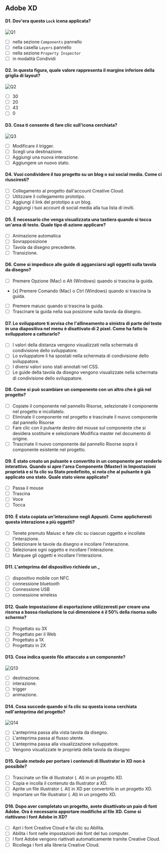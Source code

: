 ## Adobe XD

#### D1. Dov'era questo `Lock` icona applicata?

![Q1](images/001.jpg)

- [ ] nella sezione `Components` pannello
- [ ] nella casella `Layers` pannello
- [ ] nella sezione `Property Inspector`
- [ ] in modalità Condividi

#### D2. In questa figura, quale valore rappresenta il margine inferiore della griglia di layout?

![Q2](images/002.jpg)

- [ ] 30
- [ ] 20
- [ ] 43
- [ ] 0

#### D3. Cosa ti consente di fare clic sull'icona cerchiata?

![Q3](images/003.jpg)

- [ ] Modificare il trigger.
- [ ] Scegli una destinazione.
- [ ] Aggiungi una nuova interazione.
- [ ] Aggiungere un nuovo stato.

#### D4. Vuoi condividere il tuo progetto su un blog o sui social media. Come ci riusciresti?

- [ ] Collegamento al progetto dall'account Creative Cloud.
- [ ] Utilizzare il collegamento prototipo.
- [ ] Aggiungi il link del prototipo a un blog.
- [ ] Aggiungi i tuoi account di social media alla tua lista di inviti.

#### D5. È necessario che venga visualizzata una tastiera quando si tocca un'area di testo. Quale tipo di azione applicare?

- [ ] Animazione automatica
- [ ] Sovrapposizione
- [ ] Tavola da disegno precedente.
- [ ] Transizione.

#### D6. Come si impedisce alle guide di agganciarsi agli oggetti sulla tavola da disegno?

- [ ] Premere Opzione (Mac) o Alt (Windows) quando si trascina la guida.
- [х] Premere Comando (Mac) o Ctrl (Windows) quando si trascina la guida.
- [ ] Premere maiusc quando si trascina la guida.
- [ ] Trascinare la guida nella sua posizione sulla tavola da disegno.

#### D7. Lo sviluppatore ti avvisa che l'allineamento a sinistra di parte del testo in una diapositiva nel menu è disattivato di 2 pixel. Come ha fatto lo sviluppatore a catturarlo?

- [ ] I valori della distanza vengono visualizzati nella schermata di condivisione dello sviluppatore.
- [ ] Lo sviluppatore li ha spostati nella schermata di condivisione dello sviluppatore.
- [ ] I diversi valori sono stati annotati nel CSS.
- [ ] Le guide della tavola da disegno vengono visualizzate nella schermata di condivisione dello sviluppatore.

#### D8. Come si può scambiare un componente con un altro che è già nel progetto?

- [ ] Copiate il componente nel pannello Risorse, selezionate il componente nel progetto e incollatelo.
- [ ] Eliminate il componente nel progetto e trascinate il nuovo componente dal pannello Risorse
- [ ] Fare clic con il pulsante destro del mouse sul componente che si desidera sostituire e selezionare Modifica master nel documento di origine.
- [ ] Trascinate il nuovo componente dal pannello Risorse sopra il componente esistente nel progetto.

#### D9. È stato creato un pulsante e convertito in un componente per renderlo interattivo. Quando si apre l'area Componente (Master) in Impostazioni proprietà e si fa clic su Stato predefinito, si nota che al pulsante è già applicato uno stato. Quale stato viene applicato?

- [ ] Passa il mouse
- [ ] Trascina
- [ ] Voce
- [ ] Tocca

#### D10. È stata copiata un'interazione negli Appunti. Come applicheresti questa interazione a più oggetti?

- [ ] Tenete premuto Maiusc e fate clic su ciascun oggetto e incollate l'interazione.
- [ ] Selezionare le tavole da disegno e incollare l'interazione.
- [ ] Selezionare ogni oggetto e incollare l'interazione.
- [ ] Marquee gli oggetti e incollare l'interazione.

#### D11. L'anteprima del dispositivo richiede un \_

- [ ] dispositivo mobile con NFC
- [ ] connessione bluetooth
- [ ] Connessione USB
- [ ] connessione wireless

#### D12. Quale impostazione di esportazione utilizzeresti per creare una risorsa a bassa risoluzione la cui dimensione è il 50% della risorsa sullo schermo?

- [ ] Progettato su 3X
- [ ] Progettato per il Web
- [ ] Progettato a 1X
- [ ] Progettato in 2X

#### D13. Cosa indica questo filo attaccato a un componente?

![Q13](images/004.jpg)

- [ ] destinazione.
- [ ] interazione.
- [ ] trigger
- [ ] animazione.

#### D14. Cosa succede quando si fa clic su questa icona cerchiata nell'anteprima del progetto?

![Q14](images/005.jpg)

- [ ] L'anteprima passa alla vista tavola da disegno.
- [ ] L'anteprima passa al flusso utente.
- [ ] L'anteprima passa alla visualizzazione sviluppatore.
- [ ] Vengono visualizzate le proprietà della tavola da disegno

#### D15. Quale metodo per portare i contenuti di Illustrator in XD non è possibile?

- [ ] Trascinate un file di Illustrator (. Al) in un progetto XD.
- [ ] Copia e incolla il contenuto da Illustrator a XD.
- [ ] Aprite un file illustrator (. Al) in XD per convertirlo in un progetto XD.
- [ ] Importare un file illustrator (. Al) in un progetto XD.

#### D16. Dopo aver completato un progetto, avete disattivato un paio di font Adobe. Ora è necessario apportare modifiche al file XD. Come si riattivano i font Adobe in XD?

- [ ] Apri i font Creative Cloud e fai clic su Abilita.
- [ ] Abilita i font nelle impostazioni dei font del tuo computer.
- [ ] I font Adobe vengono riattivati automaticamente tramite Creative Cloud.
- [ ] Ricollega i font alla libreria Creative Cloud.
